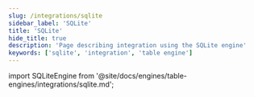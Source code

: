 ```yaml
---
slug: /integrations/sqlite
sidebar_label: 'SQLite'
title: 'SQLite'
hide_title: true
description: 'Page describing integration using the SQLite engine'
keywords: ['sqlite', 'integration', 'table engine']
---
```


import SQLiteEngine from '@site/docs/engines/table-engines/integrations/sqlite.md';

<SQLiteEngine/>
